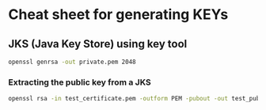 # Cheat sheet for generating KEYs 

## JKS (Java Key Store) using key tool
```bash
openssl genrsa -out private.pem 2048
```

### Extracting the public key from a JKS
```bash
openssl rsa -in test_certificate.pem -outform PEM -pubout -out test_public.pem
```
